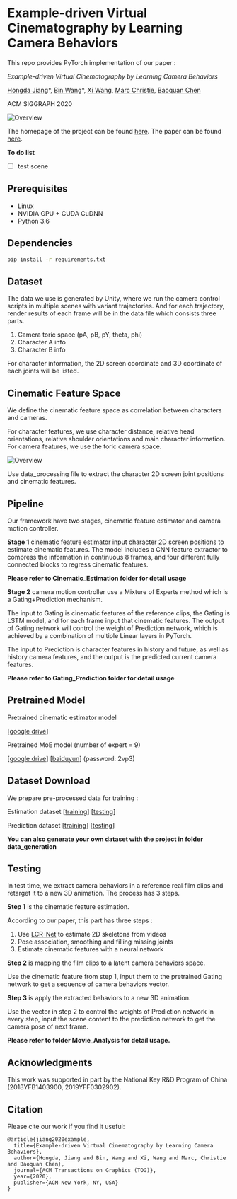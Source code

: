 # Example-driven Virtual Cinematography by Learning Camera Behaviors 

This repo provides PyTorch implementation of our paper :

*Example-driven Virtual Cinematography by Learning Camera Behaviors*

[Hongda Jiang](https://jianghd1996.github.io/)\*, [Bin Wang](https://sites.google.com/view/wangbin/)\*, [Xi Wang](https://triocrossing.github.io/), [Marc Christie](http://people.irisa.fr/Marc.Christie/), [Baoquan Chen](https://cfcs.pku.edu.cn/baoquan/)

ACM SIGGRAPH 2020

![Overview](https://github.com/jianghd1996/Camera-control/blob/master/SIGGRAPH_2020/Figure/teaser.png)

The homepage of the project can be found [here](https://jianghd1996.github.io/publication/sig_2020/). The paper can be found [here](https://jianghd1996.github.io/publication/sig_2020/SIG_2020.pdf).



**To do list**

- [ ] test scene



## Prerequisites

- Linux
- NVIDIA GPU + CUDA CuDNN
- Python 3.6



## Dependencies

```bash
pip install -r requirements.txt
```



 ## Dataset

The data we use is generated by Unity, where we run the camera control scripts in multiple scenes with variant trajectories. And for each trajectory, render results of each frame will be in the data file which consists three parts.

1. Camera toric space (pA, pB, pY, theta, phi)
2. Character A info
3. Character B info

For character information, the 2D screen coordinate and 3D coordinate of each joints will be listed.



## Cinematic Feature Space

We define the cinematic feature space as correlation between characters and cameras.

For character features, we use character distance, relative head orientations, relative shoulder orientations and main character information. For camera features, we use the toric camera space.

![Overview](https://github.com/jianghd1996/Camera-control/blob/master/SIGGRAPH_2020/Figure/feature.png)

Use data_processing file to extract the character 2D screen joint positions and cinematic features.



## Pipeline

Our framework have two stages, cinematic feature estimator and camera motion controller.

**Stage 1** cinematic feature estimator input character 2D screen positions to estimate cinematic features. The model includes a CNN feature extractor to compress the information in continuous 8 frames, and four different fully connected blocks to regress cinematic features.

**Please refer to Cinematic_Estimation folder for detail usage**



**Stage 2** camera motion controller use a Mixture of Experts method which is a Gating+Prediction mechanism. 

The input to Gating is cinematic features of the reference clips, the Gating is LSTM model, and for each frame input that cinematic features. The output of Gating network will control the weight of Prediction network, which is achieved by a combination of multiple Linear layers in PyTorch.

The input to Prediction is character features in history and future, as well as history camera features, and the output is the predicted current camera features.

**Please refer to Gating_Prediction folder for detail usage**



## Pretrained Model

Pretrained cinematic estimator model

[[google drive](https://drive.google.com/file/d/1PpAKJk8OYqP1m_oMr4DhfHDZiGrN7MQV/view?usp=sharing)]  

Pretrained MoE model (number of expert = 9) 

[[google drive](https://drive.google.com/file/d/1-ulS9hXV1T0FjlWZAo2uAbYe8V__Lntq/view?usp=sharing)]     [[baiduyun](https://pan.baidu.com/s/1bgyuupD0-CaeEH5AE_I6aQ)] (password: 2vp3)



## Dataset Download

We prepare pre-processed  data for training :

Estimation dataset [[training](https://drive.google.com/drive/folders/1WSKigQQkuyav_iZdl6ujenNQDqPZiNq7?usp=sharing)] [[testing](https://drive.google.com/drive/folders/1KyxQniLAyhBO1lYdv3dr8ok6OR0BdnU9?usp=sharing)]

Prediction dataset [[training](https://drive.google.com/drive/folders/1J_mHUEZxou8vymyeEIqbFQL4DWWgEq5Q?usp=sharing)] [[testing](https://drive.google.com/drive/folders/1q2A92U0OzMQkJOEZiAWMZvz7yjfWsmy4?usp=sharing)]

**You can also generate your own dataset with the project in folder data_generation**



## Testing

In test time, we extract camera behaviors in a reference real film clips and retarget it to a new 3D animation. The process has 3 steps. 



**Step 1** is the cinematic feature estimation. 

According to our paper, this part has three steps :

1. Use [LCR-Net](http://lear.inrialpes.fr/src/LCR-Net/) to estimate 2D skeletons from videos
2. Pose association, smoothing and filling missing joints
3. Estimate cinematic features with a neural network



**Step 2** is mapping the film clips to a latent camera behaviors space.

Use the cinematic feature from step 1, input them to the pretrained Gating network to get a sequence of camera behaviors vector.



**Step 3** is apply the extracted behaviors to a new 3D animation.

Use the vector in step 2 to control the weights of Prediction network in every step, input the scene content to the prediction network to get the camera pose of next frame.



**Please refer to folder Movie_Analysis for detail usage.**



## Acknowledgments


This work was supported in part by the National Key R&D Program of China (2018YFB1403900, 2019YFF0302902).



## Citation


Please cite our work if you find it useful:

```
@article{jiang2020example,
  title={Example-driven Virtual Cinematography by Learning Camera Behaviors},
  author={Hongda, Jiang and Bin, Wang and Xi, Wang and Marc, Christie and Baoquan Chen},
  journal={ACM Transactions on Graphics (TOG)},
  year={2020},
  publisher={ACM New York, NY, USA}
}
```

